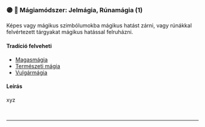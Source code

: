 ### 🟣 💫 Mágiamódszer: Jelmágia, Rúnamágia (1)

Képes vagy mágikus szimbólumokba mágikus hatást zárni, vagy rúnákkal felvértezett tárgyakat mágikus hatással felruházni.

#### Tradíció felveheti

- [Magasmágia](../051_01_magasmagia.md)
- [Természeti mágia](../051_06_termeszeti_magia.md)
- [Vulgármágia](../051_02_vulgarmagia.md)

#### Leírás

xyz

<br />

---
